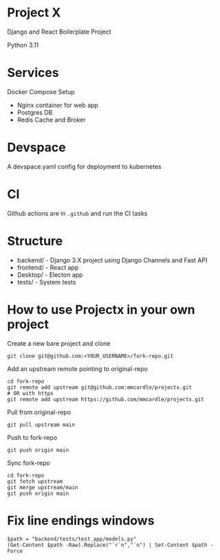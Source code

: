 # Project X

Django and React Boilerplate Project

Python 3.11

# Services

Docker Compose Setup

* Nginx container for web app
* Postgres DB
* Redis Cache and Broker

# Devspace

A devspace.yaml config for deployment to kubernetes

# CI

Github actions are in `.github` and run the CI tasks

# Structure

* backend/ - Django 3.X project using Django Channels and Fast API
* frontend/ - React app
* Desktop/ - Electon app
* tests/ - System tests

# How to use Projectx in your own project

Create a new bare project and clone

    git clone git@github.com:<YOUR_USERNAME>/fork-repo.git

Add an upstream remote pointing to original-repo
    
    cd fork-repo
    git remote add upstream git@github.com:mmcardle/projectx.git
    # OR with https
    git remote add upstream https://github.com/mmcardle/projectx.git

Pull from original-repo
    
    git pull upstream main

Push to fork-repo

    git push origin main

Sync fork-repo
    
    cd fork-repo
    git fetch upstream
    git merge upstream/main
    git push origin main

# Fix line endings windows

    $path = "backend/tests/test_app/models.py"
    (Get-Content $path -Raw).Replace("`r`n","`n") | Set-Content $path -Force